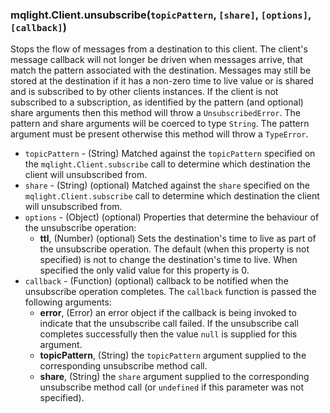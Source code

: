 ### mqlight.Client.unsubscribe(`topicPattern`, `[share]`, `[options]`, `[callback]`)

Stops the flow of messages from a destination to this client. The client's
message callback will not longer be driven when messages arrive, that match the
pattern associated with the destination. Messages may still be stored at the
destination if it has a non-zero time to live value or is shared and is
subscribed to by other clients instances. If the client is not subscribed to a
subscription, as identified by the pattern (and optional) share arguments then
this method will throw a `UnsubscribedError`.  The pattern and share arguments
will be coerced to type `String`.  The pattern argument must be present
otherwise this method will throw a `TypeError`.

* `topicPattern` - (String) Matched against the `topicPattern` specified on the
  `mqlight.Client.subscribe` call to determine which destination the client will
  unsubscribed from.
* `share` - (String) (optional) Matched against the `share` specified on the
  `mqlight.Client.subscribe` call to determine which destination the client will
  unsubscribed from.
* `options` - (Object) (optional) Properties that determine the behaviour of the
  unsubscribe operation:
  *  **ttl**, (Number) (optional) Sets the destination's time to live as part of
     the unsubscribe operation. The default (when this property is not
     specified) is not to change the destination's time to live. When specified
     the only valid value for this property is 0.
* `callback` - (Function) (optional) callback to be notified when the
  unsubscribe operation completes. The `callback` function is passed the
  following arguments:
  *  **error**, (Error) an error object if the callback is being invoked to
     indicate that the unsubscribe call failed. If the unsubscribe call
     completes successfully then the value `null` is supplied for this
     argument.
  *  **topicPattern**, (String) the `topicPattern` argument supplied to the 
     corresponding unsubscribe method call.
  *  **share**, (String) the `share` argument supplied to the corresponding
     unsubscribe method call (or `undefined` if this parameter was not
     specified).
